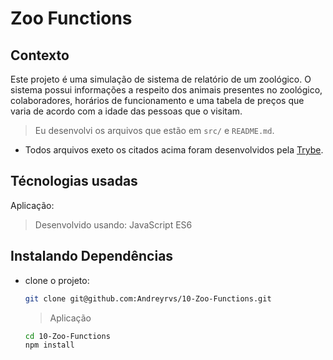 # Zoo Functions

## Contexto

Este projeto é uma simulação de sistema de relatório de um zoológico. O sistema possui informações a respeito dos animais presentes no zoológico, colaboradores, horários de funcionamento e uma tabela de preços que varia de acordo com a idade das pessoas que o visitam.

> Eu desenvolvi os arquivos que estão em `src/` e `README.md`.

* Todos arquivos exeto os citados acima foram desenvolvidos pela [Trybe](https://www.betrybe.com/).

## Técnologias usadas

Aplicação:
> Desenvolvido usando: JavaScript ES6

## Instalando Dependências

* clone o projeto:

  ```bash
  git clone git@github.com:Andreyrvs/10-Zoo-Functions.git
  ```

  > Aplicação

  ```bash
  cd 10-Zoo-Functions
  npm install
  ```
